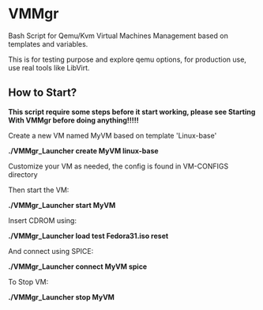 # VMMgr
Bash Script for Qemu/Kvm Virtual Machines Management based on templates and variables.

This is for testing purpose and explore qemu options, for production use, use real tools like LibVirt.

## How to Start?

**This script require some steps before it start working, please see Starting With VMMgr before doing anything!!!!!**


Create a new VM named MyVM based on template 'Linux-base'

**./VMMgr_Launcher create MyVM linux-base**

Customize your VM as needed, the config is found in VM-CONFIGS directory

Then start the VM:

**./VMMgr_Launcher start MyVM**

Insert CDROM using:

**./VMMgr_Launcher load test Fedora31.iso reset**

And connect using SPICE:

**./VMMgr_Launcher connect MyVM spice**


To Stop VM:

**./VMMgr_Launcher stop MyVM**




